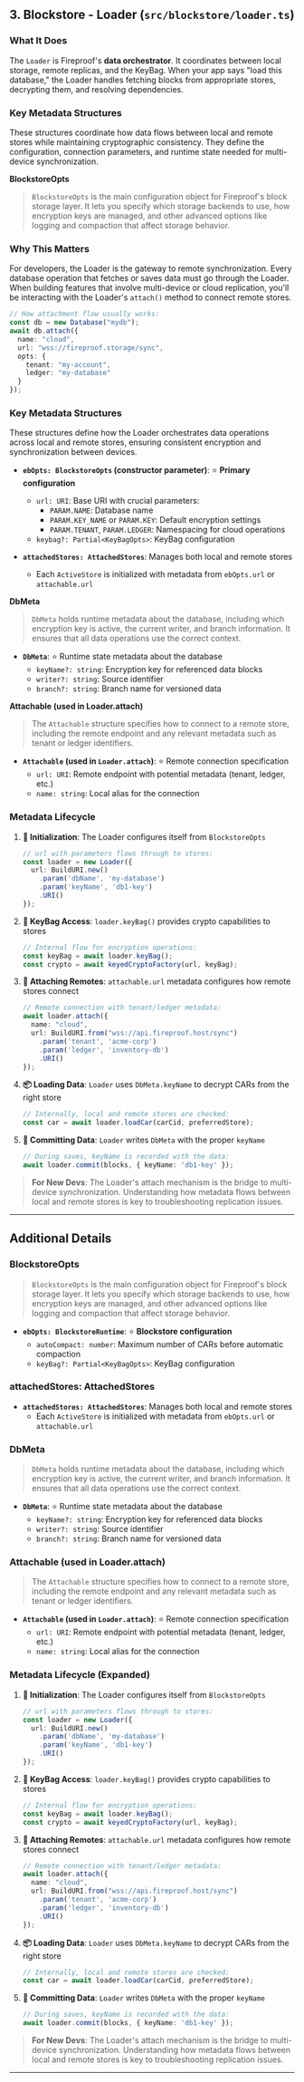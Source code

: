 ## 3. Blockstore - Loader (`src/blockstore/loader.ts`)

### What It Does

The `Loader` is Fireproof's **data orchestrator**. It coordinates between local storage, remote replicas, and the KeyBag. When your app says "load this database," the Loader handles fetching blocks from appropriate stores, decrypting them, and resolving dependencies.

### Key Metadata Structures

These structures coordinate how data flows between local and remote stores while maintaining cryptographic consistency. They define the configuration, connection parameters, and runtime state needed for multi-device synchronization.

**BlockstoreOpts**  
> `BlockstoreOpts` is the main configuration object for Fireproof's block storage layer. It lets you specify which storage backends to use, how encryption keys are managed, and other advanced options like logging and compaction that affect storage behavior.

### Why This Matters

For developers, the Loader is the gateway to remote synchronization. Every database operation that fetches or saves data must go through the Loader. When building features that involve multi-device or cloud replication, you'll be interacting with the Loader's `attach()` method to connect remote stores.

```typescript
// How attachment flow usually works:
const db = new Database("mydb");
await db.attach({
  name: "cloud",
  url: "wss://fireproof.storage/sync",
  opts: {
    tenant: "my-account",
    ledger: "my-database"
  }
});
```

### Key Metadata Structures

These structures define how the Loader orchestrates data operations across local and remote stores, ensuring consistent encryption and synchronization between devices.

*   **`ebOpts: BlockstoreOpts` (constructor parameter)**: ⭐ **Primary configuration**
    *   `url: URI`: Base URI with crucial parameters:
        *   `PARAM.NAME`: Database name
        *   `PARAM.KEY_NAME` or `PARAM.KEY`: Default encryption settings
        *   `PARAM.TENANT`, `PARAM.LEDGER`: Namespacing for cloud operations
    *   `keybag?: Partial<KeyBagOpts>`: KeyBag configuration

*   **`attachedStores: AttachedStores`**: Manages both local and remote stores
    *   Each `ActiveStore` is initialized with metadata from `ebOpts.url` or `attachable.url`

**DbMeta**  
> `DbMeta` holds runtime metadata about the database, including which encryption key is active, the current writer, and branch information. It ensures that all data operations use the correct context.

*   **`DbMeta`**: ⭐ Runtime state metadata about the database
    *   `keyName?: string`: Encryption key for referenced data blocks
    *   `writer?: string`: Source identifier
    *   `branch?: string`: Branch name for versioned data

**Attachable (used in Loader.attach)**  
> The `Attachable` structure specifies how to connect to a remote store, including the remote endpoint and any relevant metadata such as tenant or ledger identifiers.

*   **`Attachable` (used in `Loader.attach`)**: ⭐ Remote connection specification
    *   `url: URI`: Remote endpoint with potential metadata (tenant, ledger, etc.)
    *   `name: string`: Local alias for the connection

### Metadata Lifecycle

1. **🏁 Initialization**: The Loader configures itself from `BlockstoreOpts`
   ```typescript
   // url with parameters flows through to stores:
   const loader = new Loader({
     url: BuildURI.new()
       .param('dbName', 'my-database')
       .param('keyName', 'db1-key')
       .URI()
   });
   ```

2. **🔑 KeyBag Access**: `loader.keyBag()` provides crypto capabilities to stores
   ```typescript 
   // Internal flow for encryption operations:
   const keyBag = await loader.keyBag();
   const crypto = await keyedCryptoFactory(url, keyBag);
   ```

3. **🔄 Attaching Remotes**: `attachable.url` metadata configures how remote stores connect
   ```typescript
   // Remote connection with tenant/ledger metadata:
   await loader.attach({
     name: "cloud",
     url: BuildURI.from("wss://api.fireproof.host/sync")
       .param('tenant', 'acme-corp')
       .param('ledger', 'inventory-db')
       .URI()
   });
   ```

4. **📦 Loading Data**: `Loader` uses `DbMeta.keyName` to decrypt CARs from the right store
   ```typescript
   // Internally, local and remote stores are checked:
   const car = await loader.loadCar(carCid, preferredStore);
   ```

5. **💾 Committing Data**: `Loader` writes `DbMeta` with the proper `keyName`
   ```typescript
   // During saves, keyName is recorded with the data:
   await loader.commit(blocks, { keyName: 'db1-key' });
   ```

> **For New Devs**: The Loader's attach mechanism is the bridge to multi-device synchronization. Understanding how metadata flows between local and remote stores is key to troubleshooting replication issues.


---

## Additional Details

### BlockstoreOpts
> `BlockstoreOpts` is the main configuration object for Fireproof's block storage layer. It lets you specify which storage backends to use, how encryption keys are managed, and other advanced options like logging and compaction that affect storage behavior.

*   **`ebOpts: BlockstoreRuntime`**: ⭐ **Blockstore configuration**
    *   `autoCompact: number`: Maximum number of CARs before automatic compaction
    *   `keyBag?: Partial<KeyBagOpts>`: KeyBag configuration

### attachedStores: AttachedStores
*   **`attachedStores: AttachedStores`**: Manages both local and remote stores
    *   Each `ActiveStore` is initialized with metadata from `ebOpts.url` or `attachable.url`

### DbMeta
> `DbMeta` holds runtime metadata about the database, including which encryption key is active, the current writer, and branch information. It ensures that all data operations use the correct context.

*   **`DbMeta`**: ⭐ Runtime state metadata about the database
    *   `keyName?: string`: Encryption key for referenced data blocks
    *   `writer?: string`: Source identifier
    *   `branch?: string`: Branch name for versioned data

### Attachable (used in Loader.attach)
> The `Attachable` structure specifies how to connect to a remote store, including the remote endpoint and any relevant metadata such as tenant or ledger identifiers.

*   **`Attachable` (used in `Loader.attach`)**: ⭐ Remote connection specification
    *   `url: URI`: Remote endpoint with potential metadata (tenant, ledger, etc.)
    *   `name: string`: Local alias for the connection

### Metadata Lifecycle (Expanded)

1. **🏁 Initialization**: The Loader configures itself from `BlockstoreOpts`
   ```typescript
   // url with parameters flows through to stores:
   const loader = new Loader({
     url: BuildURI.new()
       .param('dbName', 'my-database')
       .param('keyName', 'db1-key')
       .URI()
   });
   ```

2. **🔑 KeyBag Access**: `loader.keyBag()` provides crypto capabilities to stores
   ```typescript 
   // Internal flow for encryption operations:
   const keyBag = await loader.keyBag();
   const crypto = await keyedCryptoFactory(url, keyBag);
   ```

3. **🔄 Attaching Remotes**: `attachable.url` metadata configures how remote stores connect
   ```typescript
   // Remote connection with tenant/ledger metadata:
   await loader.attach({
     name: "cloud",
     url: BuildURI.from("wss://api.fireproof.host/sync")
       .param('tenant', 'acme-corp')
       .param('ledger', 'inventory-db')
       .URI()
   });
   ```

4. **📦 Loading Data**: `Loader` uses `DbMeta.keyName` to decrypt CARs from the right store
   ```typescript
   // Internally, local and remote stores are checked:
   const car = await loader.loadCar(carCid, preferredStore);
   ```

5. **💾 Committing Data**: `Loader` writes `DbMeta` with the proper `keyName`
   ```typescript
   // During saves, keyName is recorded with the data:
   await loader.commit(blocks, { keyName: 'db1-key' });
   ```

> **For New Devs**: The Loader's attach mechanism is the bridge to multi-device synchronization. Understanding how metadata flows between local and remote stores is key to troubleshooting replication issues.

---

